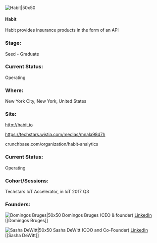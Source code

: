 

![Habit|50x50](https://apimg.techstars.com/connect/images/image_files/607f69e02c48630607ff06f7/original/1529321229888.png)

#### Habit
Habit provides insurance products in the form of an API

### Stage: 
Seed - Graduate 

### Current Status: 
Operating

### Where:
New York City, New York, United States

### Site:
http://habit.io

https://techstars.wistia.com/medias/mnala98d7h

crunchbase.com/organization/habit-analytics

### Current Status: 
Operating

### Cohort/Sessions: 
Techstars IoT Accelerator, in IoT 2017 Q3

### Founders: 

![Domingos Bruges|50x50](http://s3.amazonaws.com/ts-accel-connect-uploads/images/image_files/593821cac9aec7465300003b/original/download.png) Domingos Bruges (CEO & founder) [LinkedIn](https://linkedin.com/in/domingosbruges) [[Domingos Bruges]]

![Sasha DeWitt|50x50](https://apimg.techstars.com/connect/images/image_files/5bcf77ddc1a4b8083f00004b/original/Sasha_Profile_pic.jpeg) Sasha DeWitt (COO and Co-Founder) [LinkedIn](https://linkedin.com/in/sasha-dewitt-20995962) [[Sasha DeWitt]]


